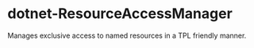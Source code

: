 # dotnet-ResourceAccessManager
Manages exclusive access to named resources in a TPL friendly manner.
